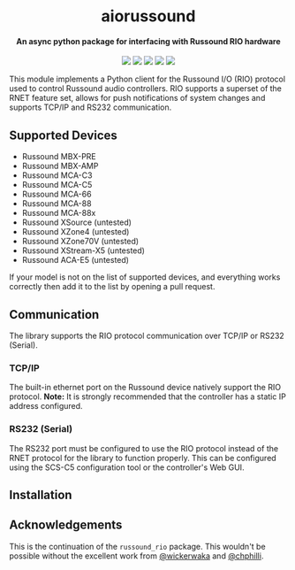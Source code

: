 <div align="center">

# aiorussound

#### An async python package for interfacing with Russound RIO hardware

[![](https://github.com/noahhusby/aiorussound/actions/workflows/publish.yml/badge.svg)](https://github.com/noahhusby/aiorussound/actions/workflows/build.yml)
[![](https://img.shields.io/github/license/noahhusby/aiorussound)](https://github.com/noahhusby/aiorussound/blob/main/LICENSE)
[![](https://img.shields.io/pypi/implementation/aiorussound
)](https://pypi.org/project/aiorussound/)
[![](https://img.shields.io/pypi/v/aiorussound
)](https://pypi.org/project/aiorussound/)
[![](https://img.shields.io/pypi/dm/aiorussound
)](https://pypi.org/project/aiorussound/)

</div>

This module implements a Python client for the Russound I/O (RIO) protocol used to control Russound audio controllers. RIO supports a superset of the RNET feature set, allows for push notifications of system changes and supports TCP/IP and RS232 communication.

## Supported Devices
- Russound MBX-PRE
- Russound MBX-AMP
- Russound MCA-C3
- Russound MCA-C5
- Russound MCA-66
- Russound MCA-88
- Russound MCA-88x
- Russound XSource (untested)
- Russound XZone4 (untested)
- Russound XZone70V (untested)
- Russound XStream-X5 (untested)
- Russound ACA-E5 (untested)

If your model is not on the list of supported devices, and everything works correctly then add it to the list by opening a pull request.

## Communication
The library supports the RIO protocol communication over TCP/IP or RS232 (Serial). 

### TCP/IP
The built-in ethernet port on the Russound device natively support the RIO protocol. **Note:** It is strongly recommended that the controller has a static IP address configured.

### RS232 (Serial)

The RS232 port must be configured to use the RIO protocol instead of the RNET protocol for the library to function properly. This can be configured using the SCS-C5 configuration tool or the controller's Web GUI.


## Installation

## Acknowledgements
This is the continuation of the `russound_rio` package. This wouldn't be possible without the excellent work from [@wickerwaka](https://github.com/wickerwaka) and [@chphilli](https://github.com/chphilli).

